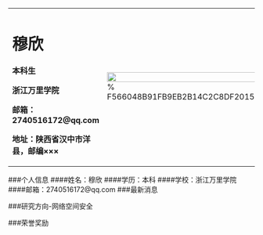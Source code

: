 <table border="0">
  <tr>
    <td width="75%">
      <h1>穆欣</h1>
      <p><b>本科生</b></p>
      <p><b>浙江万里学院</b></p>
      <p><b>邮箱：2740516172@qq.com</b></p>
      <p><b>地址：陕西省汉中市洋县，邮编×××</b></p>
    </td>
    <td width="25%">
      <img src="/zhengjianzhao.jpg" width="100%">      % F566048B91FB9EB2B14C2C8DF201529F.jpg
    </td>
  </tr>
</table>###个人信息
####姓名：穆欣
####学历：本科
####学校：浙江万里学院
####邮箱：2740516172@qq.com 
###最新消息

###研究方向-网络空间安全

###荣誉奖励

